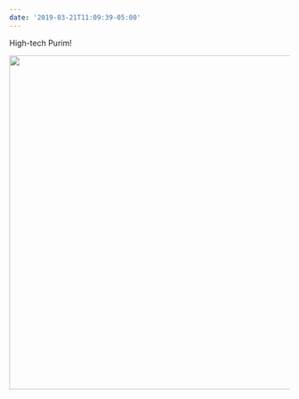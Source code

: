 ```yaml
---
date: '2019-03-21T11:09:39-05:00'
---
```

High-tech Purim!

<img src="/posts/uploads/2019/757627fdf0.jpg" width="560" height="600" alt="" />
